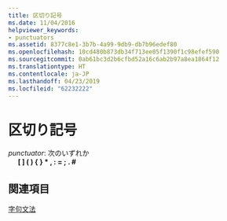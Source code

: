 ```yaml
---
title: 区切り記号
ms.date: 11/04/2016
helpviewer_keywords:
- punctuators
ms.assetid: 8377c8e1-3b7b-4a99-9db9-db7b96edef80
ms.openlocfilehash: 10cd480b873db34f713ee05f1390f1c98efef590
ms.sourcegitcommit: 0ab61bc3d2b6cfbd52a16c6ab2b97a8ea1864f12
ms.translationtype: HT
ms.contentlocale: ja-JP
ms.lasthandoff: 04/23/2019
ms.locfileid: "62232222"
---
```

# <a name="punctuators"></a>区切り記号

*punctuator*: 次のいずれか<br/>
&nbsp;&nbsp;&nbsp;&nbsp; **\[ ] ( ) { } \* , : = ; . #**

## <a name="see-also"></a>関連項目

[字句文法](../c-language/lexical-grammar.md)
